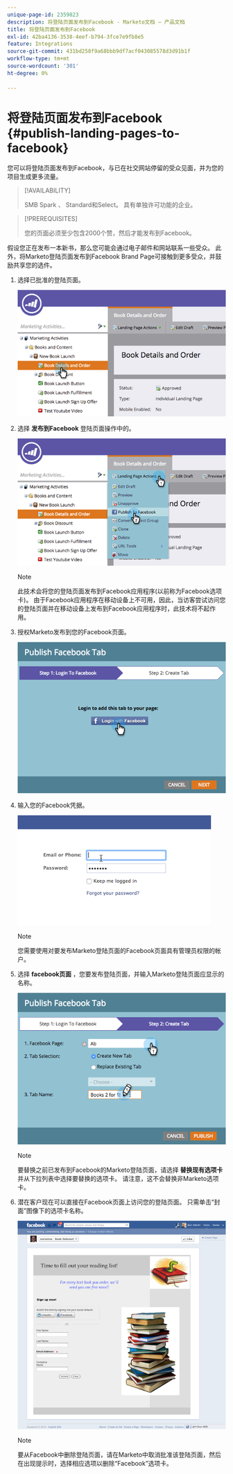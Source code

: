 ```yaml
---
unique-page-id: 2359823
description: 将登陆页面发布到Facebook - Marketo文档 — 产品文档
title: 将登陆页面发布到Facebook
exl-id: 42ba4136-3538-4eef-b794-3fce7e9fb8e5
feature: Integrations
source-git-commit: 431bd258f9a68bbb9df7acf043085578d3d91b1f
workflow-type: tm+mt
source-wordcount: '301'
ht-degree: 0%

---
```


# 将登陆页面发布到Facebook {#publish-landing-pages-to-facebook}

您可以将登陆页面发布到Facebook，与已在社交网站停留的受众见面，并为您的项目生成更多流量。

>[!AVAILABILITY]
>
>SMB Spark 、 Standard和Select。 具有单独许可功能的企业。

>[!PREREQUISITES]
>
>您的页面必须至少包含2000个赞，然后才能发布到Facebook。

假设您正在发布一本新书，那么您可能会通过电子邮件和网站联系一些受众。 此外，将Marketo登陆页面发布到Facebook Brand Page可接触到更多受众，并鼓励共享您的选件。

1. 选择已批准的登陆页面。

   ![](assets/image2015-4-22-16-3a53-3a46.png)

1. 选择 **发布到Facebook** 登陆页面操作中的。

   ![](assets/image2015-4-22-16-3a54-3a55.png)

   >[!NOTE]
   >
   >此技术会将您的登陆页面发布到Facebook应用程序(以前称为Facebook选项卡)。 由于Facebook应用程序在移动设备上不可用，因此，当访客尝试访问您的登陆页面并在移动设备上发布到Facebook应用程序时，此技术将不起作用。

1. 授权Marketo发布到您的Facebook页面。

   ![](assets/image2015-4-22-18-3a27-3a14.png)

1. 输入您的Facebook凭据。

   ![](assets/image2015-4-22-18-3a29-3a57.png)

   >[!NOTE]
   >
   >您需要使用对要发布Marketo登陆页面的Facebook页面具有管理员权限的帐户。

1. 选择 **facebook页面** ，您要发布登陆页面，并输入Marketo登陆页面应显示的名称。

   ![](assets/image2015-4-22-18-3a31-3a39.png)

   >[!NOTE]
   >
   >要替换之前已发布到Facebook的Marketo登陆页面，请选择 **替换现有选项卡** 并从下拉列表中选择要替换的选项卡。 请注意，这不会替换非Marketo选项卡。

1. 潜在客户现在可以直接在Facebook页面上访问您的登陆页面。 只需单击“封面”图像下的选项卡名称。

   ![](assets/image2015-4-22-18-3a42-3a15.png)

   >[!NOTE]
   >
   >要从Facebook中删除登陆页面，请在Marketo中取消批准该登陆页面，然后在出现提示时，选择相应选项以删除“Facebook”选项卡。
